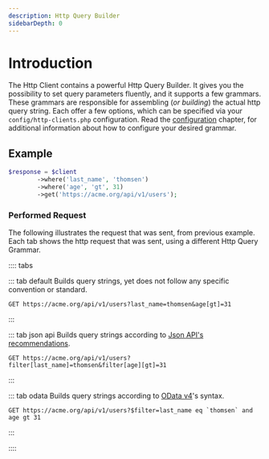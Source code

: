 ```yaml
---
description: Http Query Builder
sidebarDepth: 0
---
```


# Introduction

The Http Client contains a powerful Http Query Builder.
It gives you the possibility to set query parameters fluently, and it supports a few grammars.
These grammars are responsible for assembling (_or building_) the actual http query string.
Each offer a few options, which can be specified via your `config/http-clients.php` configuration.
Read the [configuration](../setup.md#http-query-grammars) chapter, for additional information about how to configure your desired grammar.

## Example

```php
$response = $client
        ->where('last_name', 'thomsen')
        ->where('age', 'gt', 31)
        ->get('https://acme.org/api/v1/users');
```

### Performed Request

The following illustrates the request that was sent, from previous example.
Each tab shows the http request that was sent, using a different Http Query Grammar.

:::: tabs
 
::: tab default
Builds query strings, yet does not follow any specific convention or standard.

```http
GET https://acme.org/api/v1/users?last_name=thomsen&age[gt]=31
```
:::

::: tab json api
Builds query strings according to [Json API's recommendations](https://jsonapi.org/format/1.1/#fetching).

```http
GET https://acme.org/api/v1/users?filter[last_name]=thomsen&filter[age][gt]=31
```
:::
 
::: tab odata
Builds query strings according to [OData v4](https://www.odata.org/getting-started/basic-tutorial/#queryData)'s syntax.

```http
GET https://acme.org/api/v1/users?$filter=last_name eq `thomsen` and age gt 31
```
:::
 
::::
